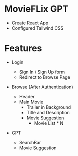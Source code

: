 # MovieFLix GPT

- Create React App
- Configured Tailwind CSS

# Features

- Login

  - Sign In / Sign Up form
  - Redirect to Browse Page

- Browse (After Authentication)

  - Header
  - Main Movie
    - Trailer in Background
    - Title and Description
    - Movie Suggestion
      - Movie List \* N

- GPT
  - SearchBar
  - Movie Suggestion
